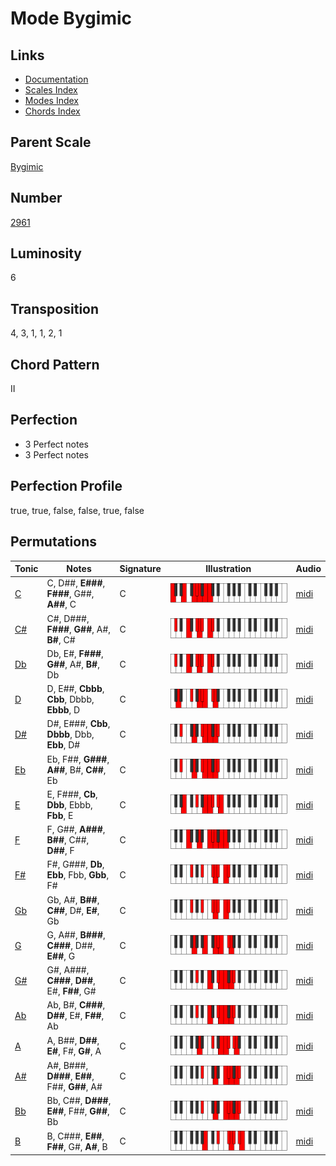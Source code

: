 # Mode Bygimic

## Links

- [Documentation](README.md)
- [Scales Index](Scales.md)
- [Modes Index](Modes.md)
- [Chords Index](Chords.md)

## Parent Scale

[Bygimic](ScaleBygimic.md)

## Number

[2961](https://ianring.com/musictheory/scales/2961)

## Luminosity

6

## Transposition

4, 3, 1, 1, 2, 1

## Chord Pattern

II

## Perfection

- 3 Perfect notes
- 3 Perfect notes

## Perfection Profile

true, true, false, false, true, false

## Permutations

| Tonic | Notes | Signature | Illustration | Audio |
|-------|-------|-----------|--------------|-------|
| [C](ModeCNaturalBygimic.md) | C, D##, **E###**, **F###**, G##, **A##**, C | C | ![CNaturalBygimic](ModeCNaturalBygimic.png) | [midi](https://github.com/edipermadi/music/blob/main/docs/ModeCNaturalBygimic.mid?raw=true) |
| [C#](ModeCSharpBygimic.md) | C#, D###, **F###**, **G##**, A#, **B#**, C# | C | ![CSharpBygimic](ModeCSharpBygimic.png) | [midi](https://github.com/edipermadi/music/blob/main/docs/ModeCSharpBygimic.mid?raw=true) |
| [Db](ModeDFlatBygimic.md) | Db, E#, **F###**, **G##**, A#, **B#**, Db | C | ![DFlatBygimic](ModeDFlatBygimic.png) | [midi](https://github.com/edipermadi/music/blob/main/docs/ModeDFlatBygimic.mid?raw=true) |
| [D](ModeDNaturalBygimic.md) | D, E##, **Cbbb**, **Cbb**, Dbbb, **Ebbb**, D | C | ![DNaturalBygimic](ModeDNaturalBygimic.png) | [midi](https://github.com/edipermadi/music/blob/main/docs/ModeDNaturalBygimic.mid?raw=true) |
| [D#](ModeDSharpBygimic.md) | D#, E###, **Cbb**, **Dbbb**, Dbb, **Ebb**, D# | C | ![DSharpBygimic](ModeDSharpBygimic.png) | [midi](https://github.com/edipermadi/music/blob/main/docs/ModeDSharpBygimic.mid?raw=true) |
| [Eb](ModeEFlatBygimic.md) | Eb, F##, **G###**, **A##**, B#, **C##**, Eb | C | ![EFlatBygimic](ModeEFlatBygimic.png) | [midi](https://github.com/edipermadi/music/blob/main/docs/ModeEFlatBygimic.mid?raw=true) |
| [E](ModeENaturalBygimic.md) | E, F###, **Cb**, **Dbb**, Ebbb, **Fbb**, E | C | ![ENaturalBygimic](ModeENaturalBygimic.png) | [midi](https://github.com/edipermadi/music/blob/main/docs/ModeENaturalBygimic.mid?raw=true) |
| [F](ModeFNaturalBygimic.md) | F, G##, **A###**, **B##**, C##, **D##**, F | C | ![FNaturalBygimic](ModeFNaturalBygimic.png) | [midi](https://github.com/edipermadi/music/blob/main/docs/ModeFNaturalBygimic.mid?raw=true) |
| [F#](ModeFSharpBygimic.md) | F#, G###, **Db**, **Ebb**, Fbb, **Gbb**, F# | C | ![FSharpBygimic](ModeFSharpBygimic.png) | [midi](https://github.com/edipermadi/music/blob/main/docs/ModeFSharpBygimic.mid?raw=true) |
| [Gb](ModeGFlatBygimic.md) | Gb, A#, **B##**, **C##**, D#, **E#**, Gb | C | ![GFlatBygimic](ModeGFlatBygimic.png) | [midi](https://github.com/edipermadi/music/blob/main/docs/ModeGFlatBygimic.mid?raw=true) |
| [G](ModeGNaturalBygimic.md) | G, A##, **B###**, **C###**, D##, **E##**, G | C | ![GNaturalBygimic](ModeGNaturalBygimic.png) | [midi](https://github.com/edipermadi/music/blob/main/docs/ModeGNaturalBygimic.mid?raw=true) |
| [G#](ModeGSharpBygimic.md) | G#, A###, **C###**, **D##**, E#, **F##**, G# | C | ![GSharpBygimic](ModeGSharpBygimic.png) | [midi](https://github.com/edipermadi/music/blob/main/docs/ModeGSharpBygimic.mid?raw=true) |
| [Ab](ModeAFlatBygimic.md) | Ab, B#, **C###**, **D##**, E#, **F##**, Ab | C | ![AFlatBygimic](ModeAFlatBygimic.png) | [midi](https://github.com/edipermadi/music/blob/main/docs/ModeAFlatBygimic.mid?raw=true) |
| [A](ModeANaturalBygimic.md) | A, B##, **D##**, **E#**, F#, **G#**, A | C | ![ANaturalBygimic](ModeANaturalBygimic.png) | [midi](https://github.com/edipermadi/music/blob/main/docs/ModeANaturalBygimic.mid?raw=true) |
| [A#](ModeASharpBygimic.md) | A#, B###, **D###**, **E##**, F##, **G##**, A# | C | ![ASharpBygimic](ModeASharpBygimic.png) | [midi](https://github.com/edipermadi/music/blob/main/docs/ModeASharpBygimic.mid?raw=true) |
| [Bb](ModeBFlatBygimic.md) | Bb, C##, **D###**, **E##**, F##, **G##**, Bb | C | ![BFlatBygimic](ModeBFlatBygimic.png) | [midi](https://github.com/edipermadi/music/blob/main/docs/ModeBFlatBygimic.mid?raw=true) |
| [B](ModeBNaturalBygimic.md) | B, C###, **E##**, **F##**, G#, **A#**, B | C | ![BNaturalBygimic](ModeBNaturalBygimic.png) | [midi](https://github.com/edipermadi/music/blob/main/docs/ModeBNaturalBygimic.mid?raw=true) |
